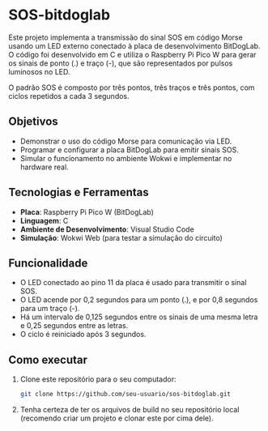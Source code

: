 # SOS-bitdoglab

Este projeto implementa a transmissão do sinal SOS em código Morse usando um LED externo conectado à placa de desenvolvimento BitDogLab. O código foi desenvolvido em C e utiliza o Raspberry Pi Pico W para gerar os sinais de ponto (.) e traço (-), que são representados por pulsos luminosos no LED.

O padrão SOS é composto por três pontos, três traços e três pontos, com ciclos repetidos a cada 3 segundos.

## Objetivos

- Demonstrar o uso do código Morse para comunicação via LED.
- Programar e configurar a placa BitDogLab para emitir sinais SOS.
- Simular o funcionamento no ambiente Wokwi e implementar no hardware real.

## Tecnologias e Ferramentas

- **Placa**: Raspberry Pi Pico W (BitDogLab)
- **Linguagem**: C
- **Ambiente de Desenvolvimento**: Visual Studio Code
- **Simulação**: Wokwi Web (para testar a simulação do circuito)

## Funcionalidade

- O LED conectado ao pino 11 da placa é usado para transmitir o sinal SOS.
- O LED acende por 0,2 segundos para um ponto (.), e por 0,8 segundos para um traço (-).
- Há um intervalo de 0,125 segundos entre os sinais de uma mesma letra e 0,25 segundos entre as letras.
- O ciclo é reiniciado após 3 segundos.

## Como executar

1. Clone este repositório para o seu computador:
   ```bash
   git clone https://github.com/seu-usuario/sos-bitdoglab.git
   ```
2. Tenha certeza de ter os arquivos de build no seu repositório local (recomendo criar um projeto e clonar este por cima dele).
